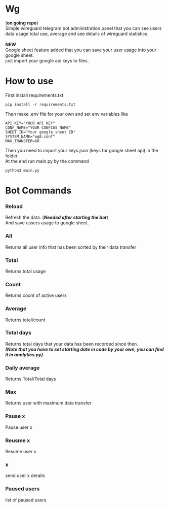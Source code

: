 # Wg
(**on going repo**)</br>
Simple wireguard telegram bot administration panel that you can see users data usage total use, average and see details of wireguard statistics.
</br></br>**NEW**</br>
Google sheet feature added that you can save your user usage into your google sheet. </br>
just import your google api keys to files.

# How to use
First install requirements.txt </br>
```
pip install -r requirements.txt
```
Then make .env file for your own and set env variables like
```
API_KEY="YOUR API KEY"
CONF_NAME="YOUR CONFIGS NAME"
SHEET_ID="Your google sheet ID"
SYSTEM_NAME="wg0.conf"
MAX_TRANSFER=60
```
Then you need to import your keys.json (keys for google sheet api) in the folder. </br>
At the end run main.py by the command
``` 
python3 main.py
```

# Bot Commands

### Reload ###
Refresh the data. (***Needed after starting the bot***) </br>
And save ussers usage to google sheet.

### All 
Returns all user info that has been sorted by their data transfer

### Total
Returns total usage

### Count
Returns count of active users

### Average
Returns total/count

### Total days
Returns total days that your data has been recorded since then. </br>
***(Note that you have to set starting date in code by your own, you can find it in analytics.py)***

### Daily average 
Returns Total/Total days

### Max
Returns user with maximum data transfer

### Pause x
Pause user x

### Reusme x
Resume user x

### x
send user x derails

### Paused users
list of paused users



